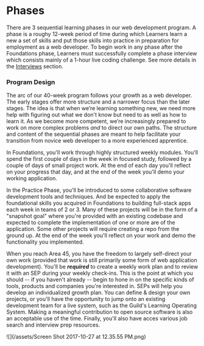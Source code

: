 # Phases

There are 3 sequential learning phases in our web development program. A phase is a roughy 12-week period of time during which Learners learn a new a set of skills and put those skills into practice in preparation for employment as a web developer. To begin work in any phase after the Foundations phase, Learners must successfully complete a phase interview which consists mainly of a 1-hour live coding challenge. See more details in the [Interviews](./Interviews) section.

### Program Design

The arc of our 40-week program follows your growth as a web developer. The early stages offer more structure and a narrower focus than the later stages. The idea is that when we’re learning something new, we need more help with figuring out what we don't know but need to as well as how to learn it. As we become more competent, we’re increasingly prepared to work on more complex problems _and_ to direct our own paths. The structure and content of the sequential phases are meant to help facilitate your transition from novice web developer to a more experienced apprentice.

In Foundations, you'll work through highly structured weekly modules. You'll spend the first couple of days in the week in focused study, followed by a couple of days of small project work. At the end of each day you'll reflect on your progress that day, and at the end of the week you'll demo your working application.

In the Practice Phase, you'll be introduced to some collaborative software development tools and techniques. And be expected to apply the foundational skills you acquired in Foundations to building full-stack apps each week in teams of 2 or 3. Many of these projects will be in the form of a "snapshot goal" where you're provided with an existing codebase and expected to complete the implementation of one or more are of the application. Some other projects will require creating a repo from the ground up. At the end of the week you'll reflect on your work and demo the functionality you implemented.

When you reach Area 45, you have the freedom to largely self-direct your own work (provided that work is still primarily some form of web application development). You'll be **_required_** to create a weekly work plan and to review it with an SEP during your weekly check-ins. This is the point at which you should -- if you haven't already -- begin to hone in on the specific kinds of tools, products and companies you're interested in. SEPs will help you develop an individualized growth plan. You can define & design your own projects, or you'll have the opportunity to jump onto an existing development team for a live system, such as the Guild's Learning Operating System. Making a meaningful contribution to open source software is also an acceptable use of the time. Finally, you'll also have acces various job search and interview prep resources.

![](/assets/Screen Shot 2017-10-27 at 12.35.55 PM.png)
